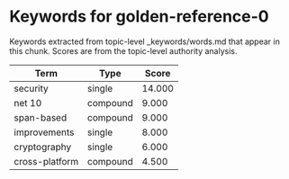 # Keywords for golden-reference-0

Keywords extracted from topic-level _keywords/words.md that appear in this chunk.
Scores are from the topic-level authority analysis.

| Term | Type | Score |
|------|------|-------|
| security | single | 14.000 |
| net 10 | compound | 9.000 |
| span-based | compound | 9.000 |
| improvements | single | 8.000 |
| cryptography | single | 6.000 |
| cross-platform | compound | 4.500 |
